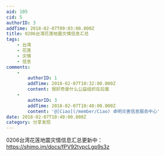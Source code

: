 ```yaml
---
aid: 105
cid: 5
authorID: 3
addTime: 2018-02-07T09:03:00.000Z
title: 0206台湾花莲地震灾情信息汇总
tags:
    - 台湾
    - 花莲
    - 灾情
    - 信息
comments:
    -
        authorID: 1
        addTime: 2018-02-07T10:32:00.000Z
        content: 很好奇是什么公益组织在后面
    -
        authorID: 3
        addTime: 2018-02-07T10:40:00.000Z
        content: '@[Ciao](/member/Ciao) 卓明灾害信息服务中心'
date: 2018-02-07T10:40:00.000Z
category: 分享发现
---
```


0206台湾花莲地震灾情信息汇总更新中：https://shimo.im/docs/fPV92typcLgp9s3z
